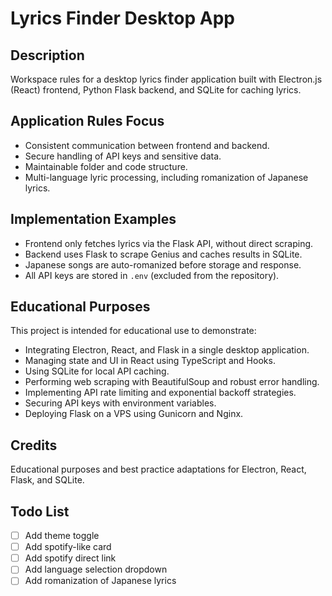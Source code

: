 # Lyrics Finder Desktop App

## Description
Workspace rules for a desktop lyrics finder application built with Electron.js (React) frontend, Python Flask backend, and SQLite for caching lyrics.

## Application Rules Focus
- Consistent communication between frontend and backend.
- Secure handling of API keys and sensitive data.
- Maintainable folder and code structure.
- Multi-language lyric processing, including romanization of Japanese lyrics.

## Implementation Examples
- Frontend only fetches lyrics via the Flask API, without direct scraping.
- Backend uses Flask to scrape Genius and caches results in SQLite.
- Japanese songs are auto-romanized before storage and response.
- All API keys are stored in `.env` (excluded from the repository).

## Educational Purposes
This project is intended for educational use to demonstrate:
- Integrating Electron, React, and Flask in a single desktop application.
- Managing state and UI in React using TypeScript and Hooks.
- Using SQLite for local API caching.
- Performing web scraping with BeautifulSoup and robust error handling.
- Implementing API rate limiting and exponential backoff strategies.
- Securing API keys with environment variables.
- Deploying Flask on a VPS using Gunicorn and Nginx.

## Credits
Educational purposes and best practice adaptations for Electron, React, Flask, and SQLite.

## Todo List

- [ ] Add theme toggle
- [ ] Add spotify-like card
- [ ] Add spotify direct link
- [ ] Add language selection dropdown
- [ ] Add romanization of Japanese lyrics